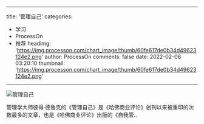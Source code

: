 
---
title: '管理自己'
categories: 
 - 学习
 - ProcessOn
 - 推荐
headimg: 'https://img.processon.com/chart_image/thumb/60fe617de0b34d49623124e2.png'
author: ProcessOn
comments: false
date: 2022-02-06 03:20:10
thumbnail: 'https://img.processon.com/chart_image/thumb/60fe617de0b34d49623124e2.png'
---

<div>   
<img class="thumb" alt="管理自己" src="https://img.processon.com/chart_image/thumb/60fe617de0b34d49623124e2.png" referrerpolicy="no-referrer">
<p>管理学大师彼得·德鲁克的《管理自己》是《哈佛商业评论》创刊以来被重印的次数最多的文章，也是《哈佛商业评论》出版的《自我管..</p>  
</div>
            